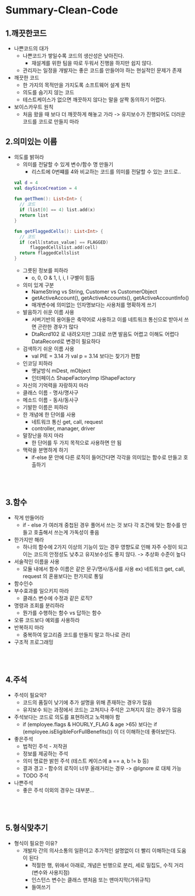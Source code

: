 # Summary-Clean-Code

## 1.깨끗한코드
- 나쁜코드의 대가
  + 나쁜코드가 쌓일수록 코드의 생산성은 낮아진다.
    * 재설계를 위한 팀을 따로 두워서 진행을 하지만 쉽지 않다.
  + 관리자는 일정을 개발자는 좋은 코드를 만들어야 하는 현실적인 문제가 존재
- 깨끗한 코드
  + 한 가지의 목적만을 가지도록 소프트웨어 설계 원칙
  + 의도를 숨기지 않는 코드
  + 테스트케이스가 없으면 깨끗하지 않다는 말을 살짝 동의하기 어렵다. 
- 보이스카우트 원칙
  + 처음 왔을 때 보다 더 깨끗하게 해놓고 가라 -> 유지보수가 진행되어도 더러운 코드를
  코드로 만들지 마라

## 2.의미있는 이름
- 의도를 밝혀라
  + 의미를 전달할 수 있게 변수/함수 명 만들기
    - 리스트에 0번쨰를 4와 비교하는 코드를 의미를 전달할 수 있는 코드로..
  ```kotlin
  val d = 4
  val daySinceCreation = 4   
   
  fun getThem(): List<Int> {
    // 코드
    if (list[0] == 4) list.add(x)  
    return list
  }
  
  fun getFlaggedCells(): List<Int> {
    // 코드
    if (cell[status_value] == FLAGGED) 
        flaggedCellslist.add(cell)
    return flaggedCellslist
  }
  ```
  + 그릇된 정보를 피하라
    - o, 0, O & 1, l, i, I 구별이 힘듬
  + 의미 있게 구분
    - NameString vs String, Customer vs CustomerObject
    - getActiveAccount(), getActiveAccounts(), getActiveAccountInfo()
    - 매개변수에 의미없는 인자명보다는 사용처를 명확하게 쓰기
  + 발음하기 쉬운 이름 사용
    - 서버기반의 용어들은 축약어로 사용하고 이를 네트워크 통신으로 받아서 쓰면 곤란한 경우가 많다
    - DtaRcrd102 로 내려오지만 그대로 쓰면 발음도 어렵고 이해도 어렵다 DataRecord로 변경이 필요하다
  + 검색하기 쉬운 이름 사용
    - val PIE = 3.14 가 val p = 3.14 보다는 찾기가 편함
  + 인코딩 피하라
    - 옛날방식 mDest, mObject 
    - 인터페이스 ShapeFactoryImp IShapeFactory
  + 자신의 기억력을 자랑하지 마라
  + 클래스 이름 - 명사/명사구
  + 메소드 이름 - 동사/동사구
  + 기발한 이름은 피하라
  + 한 개념에 한 단어를 사용
    - 네트워크 통신 get, call, request
    - controller, manager, driver
  + 말장난을 하지 마라
    - 한 단어를 두 가지 목적으로 사용하면 안 됨
  + 맥락을 분명하게 하기
    - if-else 문 안에 다른 로직이 들어간다면 각각을 의미있는 함수로 만들고 호출하기
      
  

<br></br>

## 3.함수
- 작게 만들어라
  + if - else 가 여러개 중첩된 경우 풀어서 쓰는 것 보다 각 조건에 맞는 함수를 만들고
호출해서 쓰는게 가독성이 좋음
- 한가지만 해라
  + 하나의 함수에 2가지 이상의 기능이 있는 경우 영향도로 인해 자주 수정이 되고 이는
코드의 안정성도 낮추고 유지보수성도 좋지 않다. -> 추상화 수준이 높다
- 서술적인 이름을 사용
  + 모듈 내에서 함수 이름은 같은 문구/명사/동사를 사용 ex) 네트워크 get, call, request
의 혼용보다는 한가지로 통일
- 함수인수
- 부수효과를 일으키지 마라
  + 클래스 변수에 수정과 같은 로직?
- 명령과 조회를 분리하라
  + 뭔가를 수행하는 함수 vs 답하는 함수
- 오류 코드보다 예외를 사용하라
- 반복하지 마라
  + 중복하여 알고리즘 코드를 만들지 말고 하나로 관리
- 구조적 프로그래밍


<br></br>
## 4.주석
- 주석이 필요악?
  + 코드의 품질이 낮기에 추가 설명을 위해 존재하는 경우가 많음
  + 유지보수 되는 과정에서 코드는 고쳐지나 주석은 고쳐지지 않는 경우가 많음
- 주석보다는 코드로 의도를 표현하려고 노력해야 함
  + if (employee.flags & HOURLY_FLAG & age >65) 보다는 if (employee.isEligibleForFullBenefits()) 이
    더 이해하는데 좋아보인다.
- 좋은주석
  + 법적인 주석 - 저작권
  + 정보를 제공하는 주석
  + 의미 명료한 밝힌 주석 (테스트 케이스에 a == a, b != b 등)
  + 결과 경고 - 함수의 로직이 너무 올래거리는 경우 -> @Ignore 로 대체 가능
  + TODO 주석 
- 나쁜주석
  + 좋은 주석 이외의 경우는 대부분... 


<br></br>
## 5.형식맞추기
- 형식이 필요한 이유?
  + 개발자 간의 의사소통의 일환이고 추가적인 설명없이 더 빨리 이해하는데 도움이 된다
    * 적절한 행, 위애서 아래로, 개념은 빈행으로 분리, 세로 밀집도, 수직 거리(변수와 사용지점)
    * 인스턴스 변수는 클래스 맨처음 또는 맨마지막(가위규칙)
    + 들여쓰기